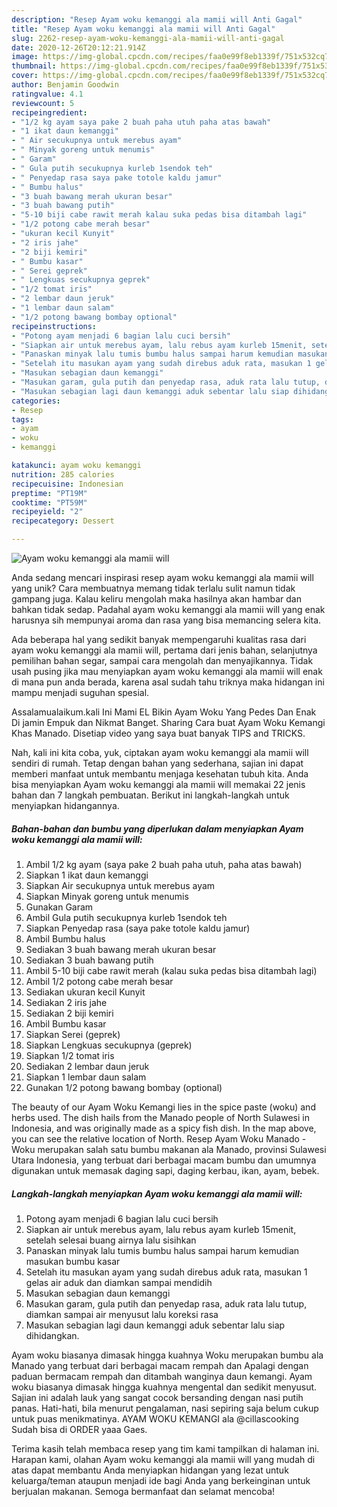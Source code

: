 ```yaml
---
description: "Resep Ayam woku kemanggi ala mamii will Anti Gagal"
title: "Resep Ayam woku kemanggi ala mamii will Anti Gagal"
slug: 2262-resep-ayam-woku-kemanggi-ala-mamii-will-anti-gagal
date: 2020-12-26T20:12:21.914Z
image: https://img-global.cpcdn.com/recipes/faa0e99f8eb1339f/751x532cq70/ayam-woku-kemanggi-ala-mamii-will-foto-resep-utama.jpg
thumbnail: https://img-global.cpcdn.com/recipes/faa0e99f8eb1339f/751x532cq70/ayam-woku-kemanggi-ala-mamii-will-foto-resep-utama.jpg
cover: https://img-global.cpcdn.com/recipes/faa0e99f8eb1339f/751x532cq70/ayam-woku-kemanggi-ala-mamii-will-foto-resep-utama.jpg
author: Benjamin Goodwin
ratingvalue: 4.1
reviewcount: 5
recipeingredient:
- "1/2 kg ayam saya pake 2 buah paha utuh paha atas bawah"
- "1 ikat daun kemanggi"
- " Air secukupnya untuk merebus ayam"
- " Minyak goreng untuk menumis"
- " Garam"
- " Gula putih secukupnya kurleb 1sendok teh"
- " Penyedap rasa saya pake totole kaldu jamur"
- " Bumbu halus"
- "3 buah bawang merah ukuran besar"
- "3 buah bawang putih"
- "5-10 biji cabe rawit merah kalau suka pedas bisa ditambah lagi"
- "1/2 potong cabe merah besar"
- "ukuran kecil Kunyit"
- "2 iris jahe"
- "2 biji kemiri"
- " Bumbu kasar"
- " Serei geprek"
- " Lengkuas secukupnya geprek"
- "1/2 tomat iris"
- "2 lembar daun jeruk"
- "1 lembar daun salam"
- "1/2 potong bawang bombay optional"
recipeinstructions:
- "Potong ayam menjadi 6 bagian lalu cuci bersih"
- "Siapkan air untuk merebus ayam, lalu rebus ayam kurleb 15menit, setelah selesai buang airnya lalu sisihkan"
- "Panaskan minyak lalu tumis bumbu halus sampai harum kemudian masukan bumbu kasar"
- "Setelah itu masukan ayam yang sudah direbus aduk rata, masukan 1 gelas air aduk dan diamkan sampai mendidih"
- "Masukan sebagian daun kemanggi"
- "Masukan garam, gula putih dan penyedap rasa, aduk rata lalu tutup, diamkan sampai air menyusut lalu koreksi rasa"
- "Masukan sebagian lagi daun kemanggi aduk sebentar lalu siap dihidangkan."
categories:
- Resep
tags:
- ayam
- woku
- kemanggi

katakunci: ayam woku kemanggi 
nutrition: 285 calories
recipecuisine: Indonesian
preptime: "PT19M"
cooktime: "PT59M"
recipeyield: "2"
recipecategory: Dessert

---
```



![Ayam woku kemanggi ala mamii will](https://img-global.cpcdn.com/recipes/faa0e99f8eb1339f/751x532cq70/ayam-woku-kemanggi-ala-mamii-will-foto-resep-utama.jpg)

Anda sedang mencari inspirasi resep ayam woku kemanggi ala mamii will yang unik? Cara membuatnya memang tidak terlalu sulit namun tidak gampang juga. Kalau keliru mengolah maka hasilnya akan hambar dan bahkan tidak sedap. Padahal ayam woku kemanggi ala mamii will yang enak harusnya sih mempunyai aroma dan rasa yang bisa memancing selera kita.

Ada beberapa hal yang sedikit banyak mempengaruhi kualitas rasa dari ayam woku kemanggi ala mamii will, pertama dari jenis bahan, selanjutnya pemilihan bahan segar, sampai cara mengolah dan menyajikannya. Tidak usah pusing jika mau menyiapkan ayam woku kemanggi ala mamii will enak di mana pun anda berada, karena asal sudah tahu triknya maka hidangan ini mampu menjadi suguhan spesial.

Assalamualaikum.kali Ini Mami EL Bikin Ayam Woku Yang Pedes Dan Enak Di jamin Empuk dan Nikmat Banget. Sharing Cara buat Ayam Woku Kemangi Khas Manado. Disetiap video yang saya buat banyak TIPS and TRICKS.


Nah, kali ini kita coba, yuk, ciptakan ayam woku kemanggi ala mamii will sendiri di rumah. Tetap dengan bahan yang sederhana, sajian ini dapat memberi manfaat untuk membantu menjaga kesehatan tubuh kita. Anda bisa menyiapkan Ayam woku kemanggi ala mamii will memakai 22 jenis bahan dan 7 langkah pembuatan. Berikut ini langkah-langkah untuk menyiapkan hidangannya.

<!--inarticleads1-->

##### Bahan-bahan dan bumbu yang diperlukan dalam menyiapkan Ayam woku kemanggi ala mamii will:

1. Ambil 1/2 kg ayam (saya pake 2 buah paha utuh, paha atas bawah)
1. Siapkan 1 ikat daun kemanggi
1. Siapkan  Air secukupnya untuk merebus ayam
1. Siapkan  Minyak goreng untuk menumis
1. Gunakan  Garam
1. Ambil  Gula putih secukupnya kurleb 1sendok teh
1. Siapkan  Penyedap rasa (saya pake totole kaldu jamur)
1. Ambil  Bumbu halus
1. Sediakan 3 buah bawang merah ukuran besar
1. Sediakan 3 buah bawang putih
1. Ambil 5-10 biji cabe rawit merah (kalau suka pedas bisa ditambah lagi)
1. Ambil 1/2 potong cabe merah besar
1. Sediakan ukuran kecil Kunyit
1. Sediakan 2 iris jahe
1. Sediakan 2 biji kemiri
1. Ambil  Bumbu kasar
1. Siapkan  Serei (geprek)
1. Siapkan  Lengkuas secukupnya (geprek)
1. Siapkan 1/2 tomat iris
1. Sediakan 2 lembar daun jeruk
1. Siapkan 1 lembar daun salam
1. Gunakan 1/2 potong bawang bombay (optional)


The beauty of our Ayam Woku Kemangi lies in the spice paste (woku) and herbs used. The dish hails from the Manado people of North Sulawesi in Indonesia, and was originally made as a spicy fish dish. In the map above, you can see the relative location of North. Resep Ayam Woku Manado - Woku merupakan salah satu bumbu makanan ala Manado, provinsi Sulawesi Utara Indonesia, yang terbuat dari berbagai macam bumbu dan umumnya digunakan untuk memasak daging sapi, daging kerbau, ikan, ayam, bebek. 

<!--inarticleads2-->

##### Langkah-langkah menyiapkan Ayam woku kemanggi ala mamii will:

1. Potong ayam menjadi 6 bagian lalu cuci bersih
1. Siapkan air untuk merebus ayam, lalu rebus ayam kurleb 15menit, setelah selesai buang airnya lalu sisihkan
1. Panaskan minyak lalu tumis bumbu halus sampai harum kemudian masukan bumbu kasar
1. Setelah itu masukan ayam yang sudah direbus aduk rata, masukan 1 gelas air aduk dan diamkan sampai mendidih
1. Masukan sebagian daun kemanggi
1. Masukan garam, gula putih dan penyedap rasa, aduk rata lalu tutup, diamkan sampai air menyusut lalu koreksi rasa
1. Masukan sebagian lagi daun kemanggi aduk sebentar lalu siap dihidangkan.


Ayam woku biasanya dimasak hingga kuahnya Woku merupakan bumbu ala Manado yang terbuat dari berbagai macam rempah dan Apalagi dengan paduan bermacam rempah dan ditambah wanginya daun kemangi. Ayam woku biasanya dimasak hingga kuahnya mengental dan sedikit menyusut. Sajian ini adalah lauk yang sangat cocok bersanding dengan nasi putih panas. Hati-hati, bila menurut pengalaman, nasi sepiring saja belum cukup untuk puas menikmatinya. AYAM WOKU KEMANGI ala @cillascooking Sudah bisa di ORDER yaaa Gaes. 

Terima kasih telah membaca resep yang tim kami tampilkan di halaman ini. Harapan kami, olahan Ayam woku kemanggi ala mamii will yang mudah di atas dapat membantu Anda menyiapkan hidangan yang lezat untuk keluarga/teman ataupun menjadi ide bagi Anda yang berkeinginan untuk berjualan makanan. Semoga bermanfaat dan selamat mencoba!
